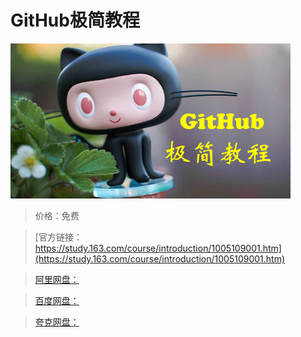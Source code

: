 # GitHub极简教程

![img](../../../assets/study163/free/966f3bb8-402f-4365-8cdf-d2b3618634c6.bmp)

> 价格：免费

> [官方链接：https://study.163.com/course/introduction/1005109001.htm](https://study.163.com/course/introduction/1005109001.htm)

> [阿里网盘：]()

> [百度网盘：]()

> [夸克网盘：]()
